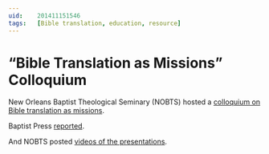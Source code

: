 ```yaml
---
uid:	201411151546
tags:	[Bible translation, education, resource]
---
```


# “Bible Translation as Missions” Colloquium

New Orleans Baptist Theological Seminary (NOBTS) hosted a [colloquium on Bible translation as missions](http://www.nobts.edu/Publications/BibleTranslation.html).

Baptist Press [reported](http://www.bpnews.net/43690/bible-translation-highlighted-at-nobts).

And NOBTS posted [videos of the presentations](https://www.youtube.com/channel/UCMVHu7VnTHH8gp8hcIA_kvg/videos).

